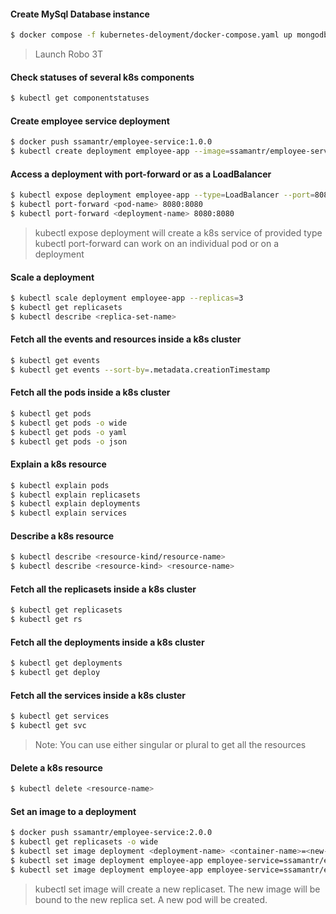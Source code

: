 #### Create MySql Database instance
```bash
$ docker compose -f kubernetes-deloyment/docker-compose.yaml up mongodb
```
> Launch Robo 3T

#### Check statuses of several k8s components
```bash
$ kubectl get componentstatuses
```

#### Create employee service deployment
```bash
$ docker push ssamantr/employee-service:1.0.0
$ kubectl create deployment employee-app --image=ssamantr/employee-service:1.0.0
```

#### Access a deployment with port-forward or as a LoadBalancer
```bash
$ kubectl expose deployment employee-app --type=LoadBalancer --port=8080
$ kubectl port-forward <pod-name> 8080:8080
$ kubectl port-forward <deployment-name> 8080:8080
```
> kubectl expose deployment will create a k8s service of provided type
> kubectl port-forward can work on an individual pod or on a deployment

#### Scale a deployment
```bash
$ kubectl scale deployment employee-app --replicas=3
$ kubectl get replicasets
$ kubectl describe <replica-set-name>
```

#### Fetch all the events and resources inside a k8s cluster
```bash
$ kubectl get events
$ kubectl get events --sort-by=.metadata.creationTimestamp
```

#### Fetch all the pods inside a k8s cluster
```bash
$ kubectl get pods
$ kubectl get pods -o wide
$ kubectl get pods -o yaml
$ kubectl get pods -o json
```

#### Explain a k8s resource
```bash
$ kubectl explain pods
$ kubectl explain replicasets
$ kubectl explain deployments
$ kubectl explain services
```

#### Describe a k8s resource
```bash
$ kubectl describe <resource-kind/resource-name>
$ kubectl describe <resource-kind> <resource-name> 
```

#### Fetch all the replicasets inside a k8s cluster
```bash
$ kubectl get replicasets
$ kubectl get rs
```

#### Fetch all the deployments inside a k8s cluster
```bash
$ kubectl get deployments
$ kubectl get deploy
```

#### Fetch all the services inside a k8s cluster
```bash
$ kubectl get services
$ kubectl get svc
```
> Note: You can use either singular or plural to get all the resources

#### Delete a k8s resource
```bash
$ kubectl delete <resource-name>
```

#### Set an image to a deployment
```bash
$ docker push ssamantr/employee-service:2.0.0
$ kubectl get replicasets -o wide
$ kubectl set image deployment <deployment-name> <container-name>=<new-image-name>
$ kubectl set image deployment employee-app employee-service=ssamantr/employee-service:1.0.0
$ kubectl set image deployment employee-app employee-service=ssamantr/employee-service:2.0.0
```
> kubectl set image will create a new replicaset. The new image will be bound to the new replica set. A new pod will be created. 